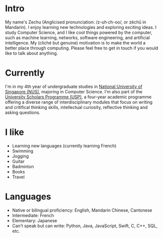 
# Intro

My name's Zechu (Anglicised pronunciation: /z-uh·ch-oo/, or zéchǔ in Mandarin).
I enjoy learning new technologies and exploring exciting ideas. I study Computer Science, and I like cool things powered by the computer, such as machine learning, networks, software engineering, and artificial intelligence. My (cliché but genuine) motivation is to make the world a better place through computing. Please feel free to get in touch if you would like to talk about anything.

# Currently

I'm in my 4th year of undergraduate studies in [National University of Singapore (NUS)](https://nus.edu.sg/), majoring in Computer Science. I'm also part of the [University Scholars Programme (USP)](https://www.usp.nus.edu.sg/), a four-year academic programme offering a diverse range of interdisciplinary modules that focus on writing and critifical thinking skills, intellectual curiosity, reflective thinking and asking questions.

# I like

- Learning new languages (currently learning French)
- Swimming
- Jogging
- Guitar
- Badminton
- Books
- Travel

# Languages
- Native or bilingual proficiency: English, Mandarin Chinese, Cantonese
- Intermediate: French
- Elementary: Japanese
- Can't speak but can write: Python, Java, JavaScript, Swift, C, C++, SQL, etc.